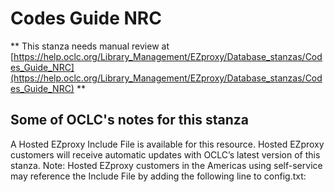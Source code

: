 # Codes Guide NRC
** This stanza needs manual review at [https://help.oclc.org/Library_Management/EZproxy/Database_stanzas/Codes_Guide_NRC](https://help.oclc.org/Library_Management/EZproxy/Database_stanzas/Codes_Guide_NRC) **

## Some of OCLC's notes for this stanza

A Hosted EZproxy Include File is available for this resource. Hosted EZproxy customers will receive automatic updates with OCLC&rsquo;s latest version of this stanza. Note: Hosted EZproxy customers in the Americas using self-service may reference the Include File by adding the following line to config.txt:

&nbsp;

&nbsp;
